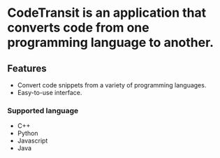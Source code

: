 # CodeTransit is an application that converts code from one programming language to another.
## Features
- Convert code snippets from a variety of programming languages.
- Easy-to-use interface.
### Supported language
- C++
- Python
- Javascript
- Java

  

